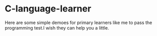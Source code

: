 # C-language-learner
Here are some simple demoes for primary learners like me to pass the programming test.I  wish they can help you a little. 
